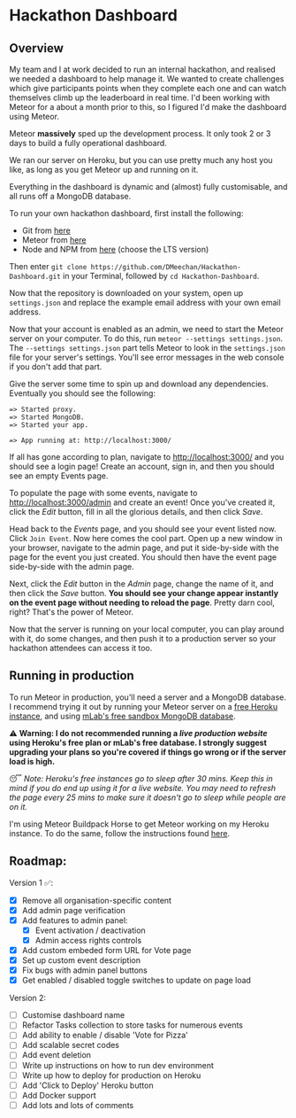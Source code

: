# Hackathon Dashboard

## Overview

My team and I at work decided to run an internal hackathon, and realised we needed a dashboard to help manage it. We wanted to create challenges which give participants points when they complete each one and can watch themselves climb up the leaderboard in real time. I'd been working with Meteor for a about a month prior to this, so I figured I'd make the dashboard using Meteor.

Meteor **massively** sped up the development process. It only took 2 or 3 days to build a fully operational dashboard. 

We ran our server on Heroku, but you can use pretty much any host you like, as long as you get Meteor up and running on it.

Everything in the dashboard is dynamic and (almost) fully customisable, and all runs off a MongoDB database. 

To run your own hackathon dashboard, first install the following: 
- Git from [here](https://git-scm.com/downloads)
- Meteor from [here](https://www.meteor.com/install)
- Node and NPM from [here](https://nodejs.org/en/) (choose the LTS version)

Then enter `git clone https://github.com/DMeechan/Hackathon-Dashboard.git` in your Terminal, followed by `cd Hackathon-Dashboard`.

Now that the repository is downloaded on your system, open up `settings.json` and replace the example email address with your own email address.

Now that your account is enabled as an admin, we need to start the Meteor server on your computer. To do this, run `meteor --settings settings.json`. The `--settings settings.json` part tells Meteor to look in the `settings.json` file for your server's settings. You'll see error messages in the web console if you don't add that part.

Give the server some time to spin up and download any dependencies. Eventually you should see the following:
```
=> Started proxy.
=> Started MongoDB.
=> Started your app.

=> App running at: http://localhost:3000/
```

If all has gone according to plan, navigate to [http://localhost:3000/](http://localhost:3000/) and you should see a login page! Create an account, sign in, and then you should see an empty Events page.

To populate the page with some events, navigate to [http://localhost:3000/admin](http://localhost:3000/admin) and create an event! Once you've created it, click the *Edit* button, fill in all the glorious details, and then click *Save*.

Head back to the *Events* page, and you should see your event listed now. Click `Join Event`. Now here comes the cool part. Open up a new window in your browser, navigate to the admin page, and put it side-by-side with the page for the event you just created. You should then have the event page side-by-side with the admin page.

Next, click the *Edit* button in the *Admin* page, change the name of it, and then click the *Save* button. **You should see your change appear instantly on the event page without needing to reload the page**. Pretty darn cool, right? That's the power of Meteor. 

Now that the server is running on your local computer, you can play around with it, do some changes, and then push it to a production server so your hackathon attendees can access it too.

## Running in production

To run Meteor in production, you'll need a server and a MongoDB database. I recommend trying it out by running your Meteor server on a [free Heroku instance](https://www.heroku.com/pricing), and using [mLab's free sandbox MongoDB database](https://mlab.com/plans/pricing/).

:warning: **Warning: I do not recommended running a *live production website* using Heroku's free plan or mLab's free database. I strongly suggest upgrading your plans so you're covered if things go wrong or if the server load is high.**

:sleeping: *Note: Heroku's free instances go to sleep after 30 mins. Keep this in mind if you do end up using it for a live website. You may need to refresh the page every 25 mins to make sure it doesn't go to sleep while people are on it.*

I'm using Meteor Buildpack Horse to get Meteor working on my Heroku instance. To do the same, follow the instructions found [here](https://github.com/AdmitHub/meteor-buildpack-horse).

## Roadmap:
Version 1 :white_check_mark::
- [X] Remove all organisation-specific content
- [X] Add admin page verification
- [X] Add features to admin panel:
    - [X] Event activation / deactivation
    - [X] Admin access rights controls
- [X] Add custom embeded form URL for Vote page
- [X] Set up custom event description
- [X] Fix bugs with admin panel buttons
- [X] Get enabled / disabled toggle switches to update on page load

Version 2:
- [ ] Customise dashboard name 
- [ ] Refactor Tasks collection to store tasks for numerous events
- [ ] Add ability to enable / disable 'Vote for Pizza'
- [ ] Add scalable secret codes
- [ ] Add event deletion
- [ ] Write up instructions on how to run dev environment
- [ ] Write up how to deploy for production on Heroku
- [ ] Add 'Click to Deploy' Heroku button
- [ ] Add Docker support
- [ ] Add lots and lots of comments
